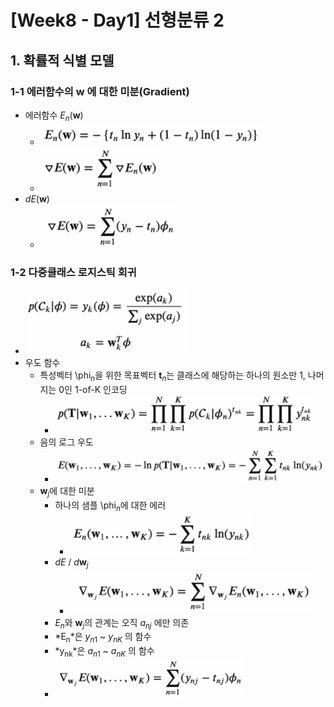 # [Week8 - Day1] 선형분류 2

## 1. 확률적 식별 모델
### 1-1 에러함수의 **w** 에 대한 미분(Gradient)
  - 에러함수 *E*<sub>*n*</sub>(**w**)
    - ![image](image/1.png)
    - ![image](image/3.png)
  - *dE*(**w**)
    - ![image](image/2.png)

### 1-2 다중클래스 로지스틱 회귀
  - ![image](image/4.png)
  - 우도 함수
    - 특성벡터 \phi<sub>*n*</sub>을 위한 목표벡터 **t**<sub>*n*</sub>는 클래스에 해당하는 하나의 원소만 1, 나머지는 0인 1-of-K 인코딩
      - ![image](image/5.png)
    - 음의 로그 우도
      - ![image](image/6.png)
    - **w**<sub>*j*</sub>에 대한 미분
      - 하나의 샘플 \phi<sub>*n*</sub>에 대한 에러
        - ![image](image/7.png)
      - *dE* / *d***w**<sub>*j*</sub>
        - ![image](image/8.png)
      - *E*<sub>*n*</sub>와 **w**<sub>*j*</sub>의 관계는 오직 *a<sub>nj</sub>* 에만 의존
      - *E<sub>n</sub>*은 *y*<sub>*n*1</sub> ~ *y*<sub>*nK*</sub> 의 함수
      - *y<sub>nk</sub>*은 *a*<sub>*n*1</sub> ~ *a*<sub>*nK*</sub> 의 함수
      - ![image](image/9.png)
